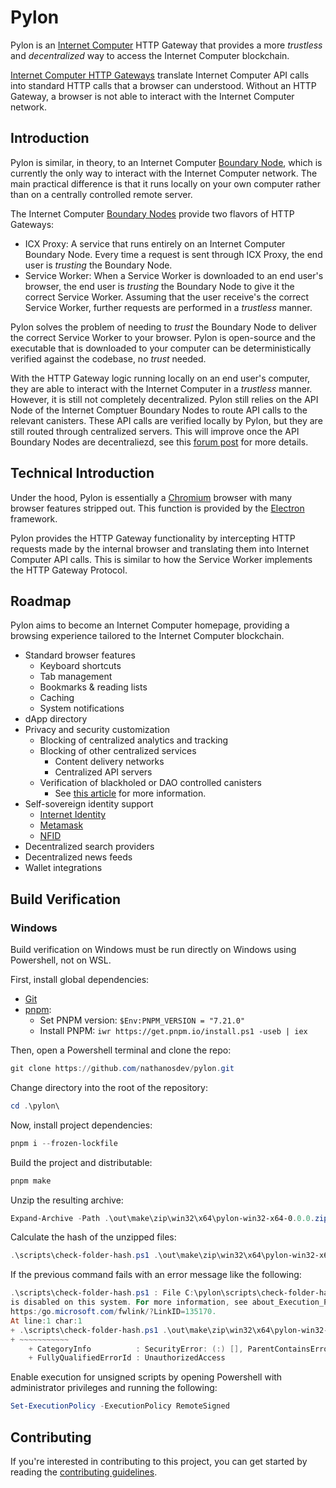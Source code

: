 # Pylon

Pylon is an [Internet Computer](https://internetcomputer.org/) HTTP Gateway that provides a more _trustless_ and _decentralized_ way to access the Internet Computer blockchain.

[Internet Computer HTTP Gateways](https://internetcomputer.org/docs/current/references/ic-interface-spec#http-gateway) translate Internet Computer API calls into standard HTTP calls that a browser can understood. Without an HTTP Gateway, a browser is not able to interact with the Internet Computer network.

## Introduction

Pylon is similar, in theory, to an Internet Computer [Boundary Node](https://wiki.internetcomputer.org/wiki/Boundary_Nodes), which is currently the only way to interact with the Internet Computer network. The main practical difference is that it runs locally on your own computer rather than on a centrally controlled remote server.

The Internet Computer [Boundary Nodes](https://wiki.internetcomputer.org/wiki/Boundary_Nodes) provide two flavors of HTTP Gateways:

- ICX Proxy: A service that runs entirely on an Internet Computer Boundary Node. Every time a request is sent through ICX Proxy, the end user is _trusting_ the Boundary Node.
- Service Worker: When a Service Worker is downloaded to an end user's browser, the end user is _trusting_ the Boundary Node to give it the correct Service Worker. Assuming that the user receive's the correct Service Worker, further requests are performed in a _trustless_ manner.

Pylon solves the problem of needing to _trust_ the Boundary Node to deliver the correct Service Worker to your browser. Pylon is open-source and the executable that is downloaded to your computer can be deterministically verified against the codebase, no _trust_ needed.

With the HTTP Gateway logic running locally on an end user's computer, they are able to interact with the Internet Computer in a _trustless_ manner. However, it is still not completely decentralized. Pylon still relies on the API Node of the Internet Comptuer Boundary Nodes to route API calls to the relevant canisters. These API calls are verified locally by Pylon, but they are still routed through centralized servers. This will improve once the API Boundary Nodes are decentraliezd, see this [forum post](https://forum.dfinity.org/t/boundary-node-roadmap/15562) for more details.

## Technical Introduction

Under the hood, Pylon is essentially a [Chromium](https://www.chromium.org/Home/) browser with many browser features stripped out. This function is provided by the [Electron](https://www.electronjs.org/) framework.

Pylon provides the HTTP Gateway functionality by intercepting HTTP requests made by the internal browser and translating them into Internet Computer API calls. This is similar to how the Service Worker implements the HTTP Gateway Protocol.

## Roadmap

Pylon aims to become an Internet Computer homepage, providing a browsing experience tailored to the Internet Computer blockchain.

- Standard browser features
  - Keyboard shortcuts
  - Tab management
  - Bookmarks & reading lists
  - Caching
  - System notifications
- dApp directory
- Privacy and security customization
  - Blocking of centralized analytics and tracking
  - Blocking of other centralized services
    - Content delivery networks
    - Centralized API servers
  - Verification of blackholed or DAO controlled canisters
    - See [this article](https://internetcomputer.org/docs/current/concepts/trust-in-canisters) for more information.
- Self-sovereign identity support
  - [Internet Identity](https://identity.ic0.app/)
  - [Metamask](https://metamask.io/)
  - [NFID](https://nfid.one/)
- Decentralized search providers
- Decentralized news feeds
- Wallet integrations

## Build Verification

### Windows

Build verification on Windows must be run directly on Windows using Powershell, not on WSL.

First, install global dependencies:

- [Git](https://git-scm.com/)
- [pnpm](https://pnpm.io/installation):
  - Set PNPM version: `$Env:PNPM_VERSION = "7.21.0"`
  - Install PNPM: `iwr https://get.pnpm.io/install.ps1 -useb | iex`

Then, open a Powershell terminal and clone the repo:

```powershell
git clone https://github.com/nathanosdev/pylon.git
```

Change directory into the root of the repository:

```powershell
cd .\pylon\
```

Now, install project dependencies:

```powershell
pnpm i --frozen-lockfile
```

Build the project and distributable:

```powershell
pnpm make
```

Unzip the resulting archive:

```powershell
Expand-Archive -Path .\out\make\zip\win32\x64\pylon-win32-x64-0.0.0.zip -DestinationPath .\out\make\zip\win32\x64\pylon-win32-x64-0.0.0
```

Calculate the hash of the unzipped files:

```powershell
.\scripts\check-folder-hash.ps1 .\out\make\zip\win32\x64\pylon-win32-x64-0.0.0
```

If the previous command fails with an error message like the following:

```powershell
.\scripts\check-folder-hash.ps1 : File C:\pylon\scripts\check-folder-hash.ps1 cannot be loaded because running scripts
is disabled on this system. For more information, see about_Execution_Policies at
https:/go.microsoft.com/fwlink/?LinkID=135170.
At line:1 char:1
+ .\scripts\check-folder-hash.ps1 .\out\make\zip\win32\x64\pylon-win32- ...
+ ~~~~~~~~~~~
    + CategoryInfo          : SecurityError: (:) [], ParentContainsErrorRecordException
    + FullyQualifiedErrorId : UnauthorizedAccess
```

Enable execution for unsigned scripts by opening Powershell with administrator privileges and running the following:

```powershell
Set-ExecutionPolicy -ExecutionPolicy RemoteSigned
```

## Contributing

If you're interested in contributing to this project, you can get started by reading the [contributing guidelines](./CONTRIBUTING.md).
